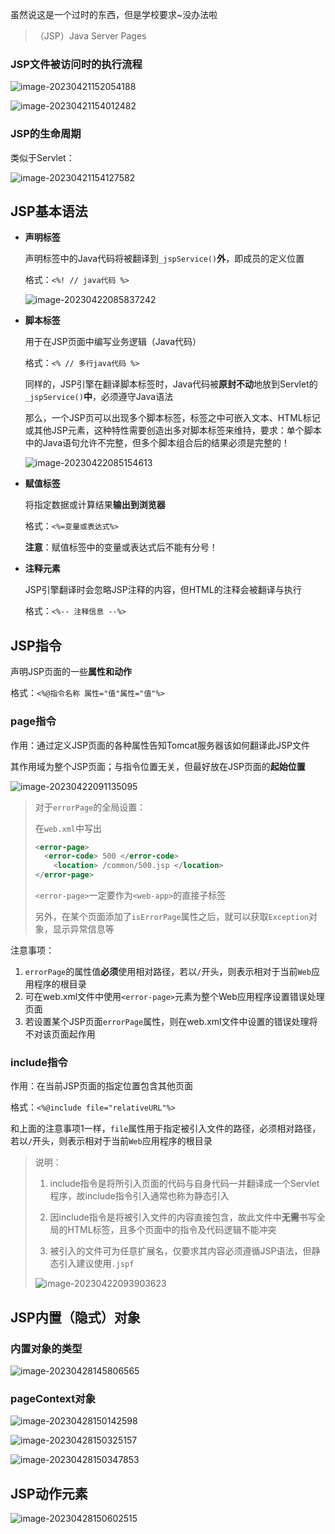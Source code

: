虽然说这是一个过时的东西，但是学校要求~没办法啦

> （JSP）Java Server Pages

 ### JSP文件被访问时的执行流程

![image-20230421152054188](https://picgo-picture-storage.oss-cn-guangzhou.aliyuncs.com/img/image-20230421152054188.png)

![image-20230421154012482](https://picgo-picture-storage.oss-cn-guangzhou.aliyuncs.com/img/image-20230421154012482.png)

### JSP的生命周期

类似于Servlet：

![image-20230421154127582](https://picgo-picture-storage.oss-cn-guangzhou.aliyuncs.com/img/image-20230421154127582.png)

## JSP基本语法

- **声明标签**

  声明标签中的Java代码将被翻译到`_jspService()`**外**，即成员的定义位置

  格式：`<%! // java代码 %>`

  ![image-20230422085837242](https://picgo-picture-storage.oss-cn-guangzhou.aliyuncs.com/img/image-20230422085837242.png)

- **脚本标签**

  用于在JSP页面中编写业务逻辑（Java代码）

  格式：`<% // 多行java代码 %>`

  同样的，JSP引擎在翻译脚本标签时，Java代码被**原封不动**地放到Servlet的`_jspService()`**中**，必须遵守Java语法
  
  那么，一个JSP页可以出现多个脚本标签，标签之中可嵌入文本、HTML标记或其他JSP元素，这种特性需要创造出多对脚本标签来维持，要求：单个脚本中的Java语句允许不完整，但多个脚本组合后的结果必须是完整的！
  
  ![image-20230422085154613](https://picgo-picture-storage.oss-cn-guangzhou.aliyuncs.com/img/image-20230422085154613.png)
  
- **赋值标签**

  将指定数据或计算结果**输出到浏览器**

  格式：`<%=变量或表达式%>`

  **注意**：赋值标签中的变量或表达式后不能有分号！

- **注释元素**

  JSP引擎翻译时会忽略JSP注释的内容，但HTML的注释会被翻译与执行

  格式：`<%-- 注释信息 --%>`

## JSP指令

声明JSP页面的一些**属性和动作**

格式：`<%@指令名称 属性="值"属性="值"%>`

### page指令

作用：通过定义JSP页面的各种属性告知Tomcat服务器该如何翻译此JSP文件

其作用域为整个JSP页面；与指令位置无关，但最好放在JSP页面的**起始位置**

![image-20230422091135095](https://picgo-picture-storage.oss-cn-guangzhou.aliyuncs.com/img/image-20230422091135095.png)

> 对于`errorPage`的全局设置：
>
> 在`web.xml`中写出
>
> ```xml
> <error-page>
> 	<error-code> 500 </error-code>
>     <location> /common/500.jsp </location>
> </error-page>
> ```
>
> `<error-page>`一定要作为`<web-app>`的直接子标签
>
> 
>
> 另外，在某个页面添加了`isErrorPage`属性之后，就可以获取`Exception`对象，显示异常信息等

注意事项：

1. `errorPage`的属性值**必须**使用相对路径，若以`/`开头，则表示相对于当前`Web`应用程序的根目录
2. 可在web.xml文件中使用`<error-page>`元素为整个Web应用程序设置错误处理页面
3. 若设置某个JSP页面`errorPage`属性，则在web.xml文件中设置的错误处理将不对该页面起作用

### include指令

作用：在当前JSP页面的指定位置包含其他页面

格式：`<%@include file="relativeURL"%>`

和上面的注意事项1一样，`file`属性用于指定被引入文件的路径，必须相对路径，若以`/`开头，则表示相对于当前`Web`应用程序的根目录

> 说明：
>
> 1. include指令是将所引入页面的代码与自身代码一并翻译成一个Servlet程序，故include指令引入通常也称为静态引入
>
> 2. 因include指令是将被引入文件的内容直接包含，故此文件中**无需**书写全局的HTML标签，且多个页面中的指令及代码逻辑不能冲突
>
> 3. 被引入的文件可为任意扩展名，仅要求其内容必须遵循JSP语法，但静态引入建议使用`.jspf`
>
> ![image-20230422093903623](https://picgo-picture-storage.oss-cn-guangzhou.aliyuncs.com/img/image-20230422093903623.png)

## JSP内置（隐式）对象

### 内置对象的类型

![image-20230428145806565](https://picgo-picture-storage.oss-cn-guangzhou.aliyuncs.com/img/image-20230428145806565.png)

### pageContext对象

![image-20230428150142598](https://picgo-picture-storage.oss-cn-guangzhou.aliyuncs.com/img/image-20230428150142598.png)

![image-20230428150325157](https://picgo-picture-storage.oss-cn-guangzhou.aliyuncs.com/img/image-20230428150325157.png)

![image-20230428150347853](https://picgo-picture-storage.oss-cn-guangzhou.aliyuncs.com/img/image-20230428150347853.png)

## JSP动作元素

![image-20230428150602515](https://picgo-picture-storage.oss-cn-guangzhou.aliyuncs.com/img/image-20230428150602515.png)